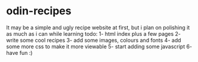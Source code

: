 # odin-recipes
It may be a simple and ugly recipe website at first, but i plan on polishing it as much as i can while learning
todo:
1- html index plus a few pages
2- write some cool recipes
3- add some images, colours and fonts
4- add some more css to make it more viewable
5- start adding some javascript
6- have fun :) 